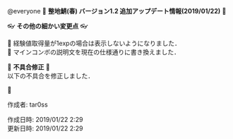 @everyone 
:cherry_blossom:  **__整地鯖(春) バージョン1.2 追加アップデート情報(2019/01/22)__** :cherry_blossom:  


:eyeglasses: **__その他の細かい変更点__** :eyeglasses:    

:diamond_shape_with_a_dot_inside: 経験値取得量が1expの場合は表示しないようになりました．  
:diamond_shape_with_a_dot_inside: マインコンボの説明文を現在の仕様通りに書き換えました．  


:bow: **__不具合修正__** :bow:   
以下の不具合を修正しました．  

:diamond_shape_with_a_dot_inside: 



作成者: tar0ss  

作成日時: 2019/01/22 2:29  
更新日時: 2019/01/22 2:29